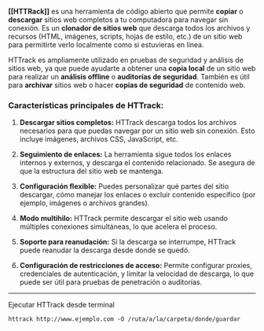 **[[HTTRack]]** es una herramienta de código abierto que permite **copiar** o **descargar** sitios web completos a tu computadora para navegar sin conexión. Es un **clonador de sitios web** que descarga todos los archivos y recursos (HTML, imágenes, scripts, hojas de estilo, etc.) de un sitio web para permitirte verlo localmente como si estuvieras en línea.

HTTrack es ampliamente utilizado en pruebas de seguridad y análisis de sitios web, ya que puede ayudarte a obtener una **copia local** de un sitio web para realizar un **análisis offline** o **auditorías de seguridad**. También es útil para **archivar** sitios web o hacer **copias de seguridad** de contenido web.

### Características principales de HTTrack:

1. **Descargar sitios completos:** HTTrack descarga todos los archivos necesarios para que puedas navegar por un sitio web sin conexión. Esto incluye imágenes, archivos CSS, JavaScript, etc.
    
2. **Seguimiento de enlaces:** La herramienta sigue todos los enlaces internos y externos, y descarga el contenido relacionado. Se asegura de que la estructura del sitio web se mantenga.
    
3. **Configuración flexible:** Puedes personalizar qué partes del sitio descargar, cómo manejar los enlaces o excluir contenido específico (por ejemplo, imágenes o archivos grandes).
    
4. **Modo multihilo:** HTTrack permite descargar el sitio web usando múltiples conexiones simultáneas, lo que acelera el proceso.
    
5. **Soporte para reanudación:** Si la descarga se interrumpe, HTTrack puede reanudar la descarga desde donde se quedó.
    
6. **Configuración de restricciones de acceso:** Permite configurar proxies, credenciales de autenticación, y limitar la velocidad de descarga, lo que puede ser útil para pruebas de penetración o auditorías.

---
Ejecutar HTTrack desde terminal

`httrack http://www.ejemplo.com -O /ruta/a/la/carpeta/donde/guardar`

